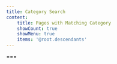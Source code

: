 ```yaml
---
title: Category Search
content:
    title: Pages with Matching Category
    showCount: true
    showMenu: true
    items: '@root.descendants'
---
```




===


